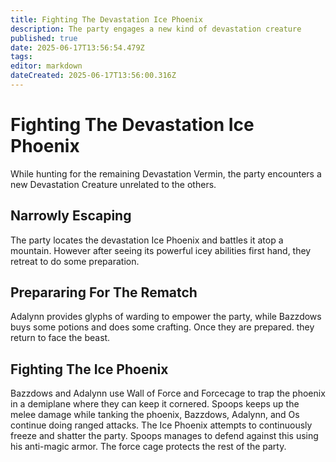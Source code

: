 ```yaml
---
title: Fighting The Devastation Ice Phoenix
description: The party engages a new kind of devastation creature
published: true
date: 2025-06-17T13:56:54.479Z
tags: 
editor: markdown
dateCreated: 2025-06-17T13:56:00.316Z
---
```


# Fighting The Devastation Ice Phoenix
While hunting for the remaining Devastation Vermin, the party encounters a new Devastation Creature unrelated to the others.

## Narrowly Escaping 
The party locates the devastation Ice Phoenix and battles it atop a mountain. However after seeing its powerful icey abilities first hand, they retreat to do some preparation.


## Prepararing For The Rematch
Adalynn provides glyphs of warding to empower the party, while Bazzdows buys some potions and does some crafting. Once they are prepared. they return to face the beast.


## Fighting The Ice Phoenix
Bazzdows and Adalynn use Wall of Force and Forcecage to trap the phoenix in a demiplane where they can keep it cornered. Spoops keeps up the melee damage while tanking the phoenix, Bazzdows, Adalynn, and Os continue doing ranged attacks. The Ice Phoenix attempts to continuously freeze and shatter the party. Spoops manages to defend against this using his anti-magic armor. The force cage protects the rest of the party. 